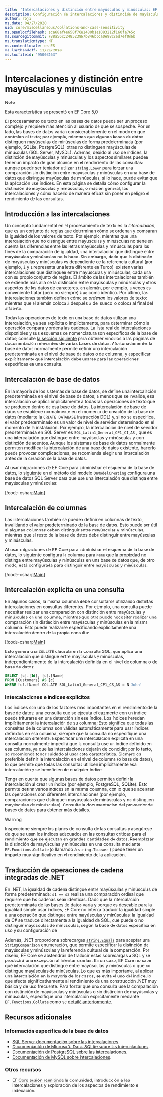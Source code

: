 ```yaml
---
title: 'Intercalaciones y distinción entre mayúsculas y minúsculas: EF Core'
description: Configuración de intercalaciones y distinción de mayúsculas y minúsculas en la base de datos y consultas con Entity Framework Core
author: roji
ms.date: 04/27/2020
uid: core/miscellaneous/collations-and-case-sensitivity
ms.openlocfilehash: eca68af6e658f76e1480b1e1083212f160fa765c
ms.sourcegitcommit: 788a56c2248523967b846bcca0e98c2ed7ef0d6b
ms.translationtype: MT
ms.contentlocale: es-ES
ms.lasthandoff: 11/20/2020
ms.locfileid: "95003463"
---
```

# <a name="collations-and-case-sensitivity"></a>Intercalaciones y distinción entre mayúsculas y minúsculas

> [!NOTE]
> Esta característica se presentó en EF Core 5,0.

El procesamiento de texto en las bases de datos puede ser un proceso complejo y requiere más atención al usuario de que se sospeche. Por un lado, las bases de datos varían considerablemente en el modo en que controlan el texto; por ejemplo, mientras que algunas bases de datos distinguen mayúsculas de minúsculas de forma predeterminada (por ejemplo, SQLite, PostgreSQL), otras no distinguen mayúsculas de minúsculas (SQL Server, MySQL). Además, debido al uso de índices, la distinción de mayúsculas y minúsculas y los aspectos similares pueden tener un impacto de gran alcance en el rendimiento de las consultas: aunque puede ser tentador utilizar `string.Lower` para forzar una comparación sin distinción entre mayúsculas y minúsculas en una base de datos que distingue mayúsculas de minúsculas, si lo hace, puede evitar que la aplicación use índices. En esta página se detalla cómo configurar la distinción de mayúsculas y minúsculas, o más en general, las intercalaciones y cómo hacerlo de manera eficaz sin poner en peligro el rendimiento de las consultas.

## <a name="introduction-to-collations"></a>Introducción a las intercalaciones

Un concepto fundamental en el procesamiento de texto es la *Intercalación*, que es un conjunto de reglas que determinan cómo se ordenan y comparan la igualdad de los valores de texto. Por ejemplo, mientras que una intercalación que no distingue entre mayúsculas y minúsculas no tiene en cuenta las diferencias entre las letras mayúsculas y minúsculas para los fines de la comparación de igualdad, una intercalación que distingue entre mayúsculas y minúsculas no lo hace. Sin embargo, dado que la distinción de mayúsculas y minúsculas es dependiente de la referencia cultural (por ejemplo, `i` y `I` representa una letra diferente en Turco), existen varias intercalaciones que distinguen entre mayúsculas y minúsculas, cada una con su propio conjunto de reglas. El ámbito de las intercalaciones también se extiende más allá de la distinción entre mayúsculas y minúsculas y otros aspectos de los datos de caracteres. en alemán, por ejemplo, a veces es conveniente tratar (pero no siempre) `ä` `ae` como idéntico. Por último, las intercalaciones también definen cómo se *ordenan* los valores de texto: mientras que el alemán coloca `ä` después `a` de, sueco lo coloca al final del alfabeto.

Todas las operaciones de texto en una base de datos utilizan una intercalación, ya sea explícita o implícitamente, para determinar cómo la operación compara y ordena las cadenas. La lista real de intercalaciones disponibles y sus esquemas de nomenclatura son específicos de la base de datos; consulte [la sección siguiente](#database-specific-information) para obtener vínculos a las páginas de documentación relevantes de varias bases de datos. Afortunadamente, la base de datos normalmente permite definir una intercalación predeterminada en el nivel de base de datos o de columna, y especificar explícitamente qué intercalación debe usarse para las operaciones específicas en una consulta.

## <a name="database-collation"></a>Intercalación de base de datos

En la mayoría de los sistemas de base de datos, se define una intercalación predeterminada en el nivel de base de datos; a menos que se invalide, esa intercalación se aplica implícitamente a todas las operaciones de texto que se producen dentro de esa base de datos. La intercalación de base de datos se establece normalmente en el momento de creación de la base de datos (mediante la `CREATE DATABASE` instrucción DDL) y, si no se especifica, el valor predeterminado es un valor de nivel de servidor determinado en el momento de la instalación. Por ejemplo, la intercalación de nivel de servidor predeterminada en SQL Server es `SQL_Latin1_General_CP1_CI_AS` , que es una intercalación que distingue entre mayúsculas y minúsculas y con distinción de acentos. Aunque los sistemas de base de datos normalmente permiten modificar la intercalación de una base de datos existente, hacerlo puede provocar complicaciones; se recomienda elegir una intercalación antes de la creación de la base de datos.

Al usar migraciones de EF Core para administrar el esquema de la base de datos, lo siguiente en el método del modelo `OnModelCreating` configura una base de datos SQL Server para que use una intercalación que distinga entre mayúsculas y minúsculas:

[!code-csharp[Main](../../../samples/core/Miscellaneous/Collations/Program.cs?range=40)]

## <a name="column-collation"></a>Intercalación de columnas

Las intercalaciones también se pueden definir en columnas de texto, invalidando el valor predeterminado de la base de datos. Esto puede ser útil si algunas columnas deben distinguir entre mayúsculas y minúsculas, mientras que el resto de la base de datos debe distinguir entre mayúsculas y minúsculas.

Al usar migraciones de EF Core para administrar el esquema de la base de datos, lo siguiente configura la columna para `Name` que la propiedad no distinga entre mayúsculas y minúsculas en una base de datos que, de otro modo, está configurada para distinguir entre mayúsculas y minúsculas:

[!code-csharp[Main](../../../samples/core/Miscellaneous/Collations/Program.cs?name=OnModelCreating&highlight=6)]

## <a name="explicit-collation-in-a-query"></a>Intercalación explícita en una consulta

En algunos casos, la misma columna debe consultarse utilizando distintas intercalaciones en consultas diferentes. Por ejemplo, una consulta puede necesitar realizar una comparación con distinción entre mayúsculas y minúsculas en una columna, mientras que otra puede necesitar realizar una comparación sin distinción entre mayúsculas y minúsculas en la misma columna. Esto puede realizarse especificando explícitamente una intercalación dentro de la propia consulta:

[!code-csharp[Main](../../../samples/core/Miscellaneous/Collations/Program.cs?name=SimpleQueryCollation)]

Esto genera una `COLLATE` cláusula en la consulta SQL, que aplica una intercalación que distingue entre mayúsculas y minúsculas, independientemente de la intercalación definida en el nivel de columna o de base de datos:

```sql
SELECT [c].[Id], [c].[Name]
FROM [Customers] AS [c]
WHERE [c].[Name] COLLATE SQL_Latin1_General_CP1_CS_AS = N'John'
```

### <a name="explicit-collations-and-indexes"></a>Intercalaciones e índices explícitos

Los índices son uno de los factores más importantes en el rendimiento de la base de datos: una consulta que se ejecuta eficazmente con un índice puede triturarse en una detención sin ese índice. Los índices heredan implícitamente la intercalación de su columna; Esto significa que todas las consultas de la columna son válidas automáticamente para usar índices definidos en esa columna, siempre que la consulta no especifique una intercalación diferente. Especificar una intercalación explícita en una consulta normalmente impedirá que la consulta use un índice definido en esa columna, ya que las intercalaciones dejarán de coincidir; por lo tanto, se recomienda tener cuidado al usar esta característica. Siempre es preferible definir la intercalación en el nivel de columna (o base de datos), lo que permite que todas las consultas utilicen implícitamente esa intercalación y se beneficien de cualquier índice.

Tenga en cuenta que algunas bases de datos permiten definir la intercalación al crear un índice (por ejemplo, PostgreSQL, SQLite). Esto permite definir varios índices en la misma columna, con lo que se aceleran las operaciones con diferentes intercalaciones (por ejemplo, comparaciones que distinguen mayúsculas de minúsculas y no distinguen mayúsculas de minúsculas). Consulte la documentación del proveedor de bases de datos para obtener más detalles.

> [!WARNING]
> Inspeccione siempre los planes de consulta de las consultas y asegúrese de que se usan los índices adecuados en las consultas críticas para el rendimiento que se ejecutan en grandes cantidades de datos. Reemplazar la distinción de mayúsculas y minúsculas en una consulta mediante `EF.Functions.Collate` (o llamando a `string.ToLower` ) puede tener un impacto muy significativo en el rendimiento de la aplicación.

## <a name="translation-of-built-in-net-string-operations"></a>Traducción de operaciones de cadena integradas de .NET

En .NET, la igualdad de cadena distingue entre mayúsculas y minúsculas de forma predeterminada: `s1 == s2` realiza una comparación ordinal que requiere que las cadenas sean idénticas. Dado que la intercalación predeterminada de las bases de datos varía y porque es deseable para la igualdad simple usar índices, EF Core no intenta traducir la igualdad simple a una operación que distingue entre mayúsculas y minúsculas: la igualdad de C# se traduce directamente a la igualdad de SQL, que puede o no distinguir mayúsculas de minúsculas, según la base de datos específica en uso y su configuración de

Además, .NET proporciona sobrecargas [`string.Equals`](/dotnet/api/system.string.equals#System_String_Equals_System_String_System_StringComparison_) para aceptar una [`StringComparison`](/dotnet/api/system.stringcomparison) enumeración, que permite especificar la distinción de mayúsculas y minúsculas y la referencia cultural de la comparación. Por diseño, EF Core se abstendrán de traducir estas sobrecargas a SQL y se producirá una excepción al intentar usarlas. En un caso, EF Core no sabe qué intercalación que distingue entre mayúsculas y minúsculas o que no distingue mayúsculas de minúsculas. Lo que es más importante, al aplicar una intercalación en la mayoría de los casos, se evita el uso del índice, lo que afecta significativamente al rendimiento de una construcción .NET muy básica y de uso frecuente. Para forzar que una consulta use la comparación con distinción de mayúsculas y minúsculas o sin distinción de mayúsculas y minúsculas, especifique una intercalación explícitamente mediante `EF.Functions.Collate` como se [detailó anteriormente](#explicit-collations-and-indexes).

## <a name="additional-resources"></a>Recursos adicionales

### <a name="database-specific-information"></a>Información específica de la base de datos

* [SQL Server documentación sobre las intercalaciones](/sql/relational-databases/collations/collation-and-unicode-support).
* [Documentación de Microsoft. Data. SQLite sobre las intercalaciones](/dotnet/standard/data/sqlite/collation).
* [Documentación de PostgreSQL sobre las intercalaciones](https://www.postgresql.org/docs/current/collation.html).
* [Documentación de MySQL sobre intercalaciones](https://dev.mysql.com/doc/refman/en/charset-general.html).

### <a name="other-resources"></a>Otros recursos

* [EF Core sesión reunión](https://www.youtube.com/watch?v=OgMhLVa_VfA&list=PLdo4fOcmZ0oX-DBuRG4u58ZTAJgBAeQ-t&index=1)de la comunidad, introducción a las intercalaciones y exploración de los aspectos de rendimiento e indexación.
